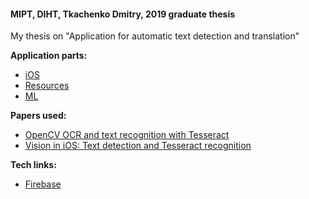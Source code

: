 #### MIPT, DIHT, Tkachenko Dmitry, 2019 graduate thesis
My thesis on "Application for automatic text detection and translation"

**Application parts:**
* [iOS](https://github.com/klabertants/mipt_thesis/tree/master/iOS/)
* [Resources](https://github.com/klabertants/mipt_thesis/tree/master/res/)
* [ML](https://github.com/klabertants/mipt_thesis/tree/master/ML/)

**Papers used:**
* [OpenCV OCR and text recognition with Tesseract](https://www.pyimagesearch.com/2018/09/17/opencv-ocr-and-text-recognition-with-tesseract/)
* [Vision in iOS: Text detection and Tesseract recognition](https://medium.com/flawless-app-stories/vision-in-ios-text-detection-and-tesseract-recognition-26bbcd735d8f)

**Tech links:**
* [Firebase](https://console.firebase.google.com/u/3/project/speakthru-d756b/overview)
